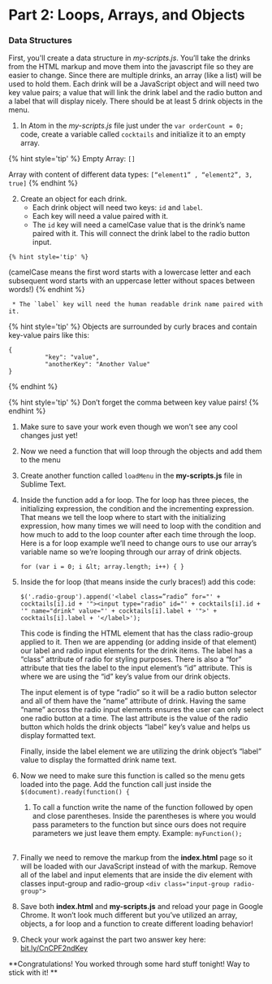 # Part 2:  Loops, Arrays, and Objects

### Data Structures 
First, you'll create a data structure in _my-scripts.js_. You’ll take the drinks from the HTML markup and move them into the javascript file so they are easier to change.  Since there are multiple drinks, an array (like a list) will be used to hold them.  Each drink will be a JavaScript object and will need two key value pairs; a value that will link the drink label and the radio button and a label that will display nicely.  There should be at least 5 drink objects in the menu.

  1. In Atom in the _my-scripts.js_ file just under the `var orderCount = 0;` code, create a variable called `cocktails` and initialize it to an empty array.  
  
  {% hint style='tip' %}
Empty Array: `[]`

Array with content of different data types: `[“element1” , “element2”, 3, true]`
  {% endhint %}

  2. Create an object for each drink.  
     * Each drink object will need two keys: `id` and `label`.
     * Each key will need a value paired with it.  
     * The `id` key will need a camelCase value that is the drink’s name paired with it.  This will connect the drink label to the radio button input.  

    {% hint style='tip' %}
(camelCase means the first word starts with a lowercase letter and each subsequent word starts with an uppercase letter without spaces between words!)
    {% endhint %} 
     
     * The `label` key will need the human readable drink name paired with it. 
     
  {% hint style='tip' %}
Objects are surrounded by curly braces and contain key-value pairs like this:
```
{
          "key": "value",
          "anotherKey": "Another Value"
}
```
  {% endhint %}

  {% hint style='tip' %}
Don’t forget the comma between key value pairs!
  {% endhint %}

  1.  Make sure to save your work even though we won’t see any cool changes just yet!

1.  Now we need a function that will loop through the objects and add them to the menu

  1.  Create another function called `loadMenu` in the **my-scripts.js** file in Sublime Text.  

  1.  Inside the function add a for loop. The for loop has three pieces, the initializing expression, the condition and the incrementing expression. That means we tell the loop where to start with the initializing expression, how many times we will need to loop with the condition and how much to add to the loop counter after each time through the loop. Here is a for loop example we’ll need to change ours to use our array’s variable name so we’re looping through our array of drink objects. 

      `for (var i = 0; i &lt; array.length; i++) { }`

  1.  Inside the for loop (that means inside the curly braces!) add this code:
    
      ``$('.radio-group').append('<label class=”radio” for="' + cocktails[i].id + '"><input type="radio" id="' + cocktails[i].id + '" name="drink" value="' + cocktails[i].label + '">' + cocktails[i].label + '</label>');``

        This code is finding the HTML element that has the class radio-group applied to it.  Then we are appending (or adding inside of that element) our label and radio input elements for the drink items. The label has a “class” attribute of radio for styling purposes.  There is also a “for” attribute that ties the label to the input element’s “id” attribute. This is where we are using the “id” key’s value from our drink objects.  

      The input element is of type “radio” so it will be a radio button selector and all of them have the “name” attribute of drink.  Having the same “name” across the radio input elements ensures the user can only select one radio button at a time. The last attribute is the value of the radio button which holds the drink objects “label” key’s value and helps us display formatted text.

      Finally, inside the label element we are utilizing the drink object’s “label” value to display the formatted drink name text.

  1.  Now we need to make sure this function is called so the menu gets loaded into the page. Add the function call just inside the `$(document).ready(function() {`

      1.  To call a function write the name of the function followed by open and close parentheses.  Inside the parentheses is where you would pass parameters to the function but since ours does not require parameters we just leave them empty. Example: `myFunction();`<br><br>

  1.  Finally we need to remove the markup from the **index.html** page so it will be loaded with our JavaScript instead of with the markup. Remove all of the label and input elements that are inside the div element with classes input-group and radio-group
  `<div class="input-group radio-group">`

  1.  Save both **index.html** and **my-scripts.js** and reload your page in Google Chrome.  It won’t look much different but you’ve utilized an array, objects, a for loop and a function to create different loading behavior!

1.  Check your work against the part two answer key here: [bit.ly/CnCPF2ndKey](http://bit.ly/CnCPF2ndKey)

**Congratulations!  You worked through some hard stuff tonight!  Way to stick with it!
**